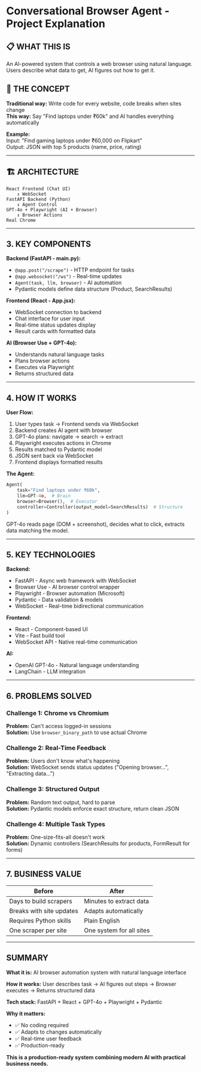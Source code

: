 # Conversational Browser Agent - Project Explanation

## 📋 WHAT THIS IS
An AI-powered system that controls a web browser using natural language. Users describe what data to get, AI figures out how to get it.

## 🎯 THE CONCEPT
**Traditional way:** Write code for every website, code breaks when sites change  
**This way:** Say "Find laptops under ₹60k" and AI handles everything automatically

**Example:**  
Input: "Find gaming laptops under ₹60,000 on Flipkart"  
Output: JSON with top 5 products (name, price, rating)

---

## 🏗️ ARCHITECTURE

```
React Frontend (Chat UI)
    ↕ WebSocket
FastAPI Backend (Python)
    ↕ Agent Control  
GPT-4o + Playwright (AI + Browser)
    ↕ Browser Actions
Real Chrome
```

---

## 3. KEY COMPONENTS

**Backend (FastAPI - main.py):**
- `@app.post("/scrape")` - HTTP endpoint for tasks
- `@app.websocket("/ws")` - Real-time updates
- `Agent(task, llm, browser)` - AI automation
- Pydantic models define data structure (Product, SearchResults)

**Frontend (React - App.jsx):**
- WebSocket connection to backend
- Chat interface for user input
- Real-time status updates display
- Result cards with formatted data

**AI (Browser Use + GPT-4o):**
- Understands natural language tasks
- Plans browser actions
- Executes via Playwright
- Returns structured data

---

## 4. HOW IT WORKS

**User Flow:**
1. User types task → Frontend sends via WebSocket
2. Backend creates AI agent with browser
3. GPT-4o plans: navigate → search → extract
4. Playwright executes actions in Chrome
5. Results matched to Pydantic model
6. JSON sent back via WebSocket
7. Frontend displays formatted results

**The Agent:**
```python
Agent(
    task="Find laptops under ₹60k",
    llm=GPT-4o,  # Brain
    browser=Browser(),  # Executor
    controller=Controller(output_model=SearchResults)  # Structure
)
```

GPT-4o reads page (DOM + screenshot), decides what to click, extracts data matching the model.

---

## 5. KEY TECHNOLOGIES

**Backend:**
- FastAPI - Async web framework with WebSocket
- Browser Use - AI browser control wrapper
- Playwright - Browser automation (Microsoft)
- Pydantic - Data validation & models
- WebSocket - Real-time bidirectional communication

**Frontend:**
- React - Component-based UI
- Vite - Fast build tool
- WebSocket API - Native real-time communication

**AI:**
- OpenAI GPT-4o - Natural language understanding
- LangChain - LLM integration

---

## 6. PROBLEMS SOLVED

### Challenge 1: Chrome vs Chromium
**Problem:** Can't access logged-in sessions  
**Solution:** Use `browser_binary_path` to use actual Chrome

### Challenge 2: Real-Time Feedback
**Problem:** Users don't know what's happening  
**Solution:** WebSocket sends status updates ("Opening browser...", "Extracting data...")

### Challenge 3: Structured Output
**Problem:** Random text output, hard to parse  
**Solution:** Pydantic models enforce exact structure, return clean JSON

### Challenge 4: Multiple Task Types
**Problem:** One-size-fits-all doesn't work  
**Solution:** Dynamic controllers (SearchResults for products, FormResult for forms)

---

## 7. BUSINESS VALUE

| Before | After |
|--------|-------|
| Days to build scrapers | Minutes to extract data |
| Breaks with site updates | Adapts automatically |
| Requires Python skills | Plain English |
| One scraper per site | One system for all sites |

---

## SUMMARY

**What it is:** AI browser automation system with natural language interface

**How it works:** User describes task → AI figures out steps → Browser executes → Returns structured data

**Tech stack:** FastAPI + React + GPT-4o + Playwright + Pydantic

**Why it matters:**
- ✅ No coding required
- ✅ Adapts to changes automatically
- ✅ Real-time user feedback
- ✅ Production-ready

**This is a production-ready system combining modern AI with practical business needs.**
